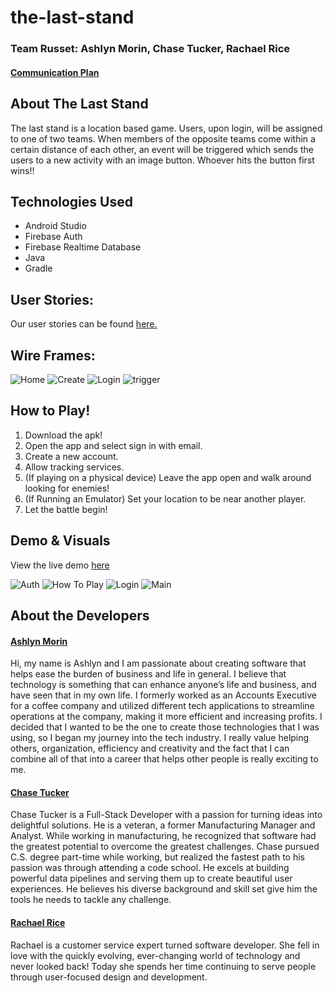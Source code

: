 
# the-last-stand

### Team Russet: Ashlyn Morin, Chase Tucker, Rachael Rice

#### [Communication Plan](https://docs.google.com/document/d/1MjJqKM6Q4LQendgLUOr_qiIXWtiAaey5yWjjK0XWaoI/edit?usp=sharing)

## About The Last Stand
The last stand is a location based game. Users, upon login, will be assigned to one of two teams. When members of the opposite teams come within a certain distance of each other, an event will be triggered which sends the users to a new activity with an image button. Whoever hits the button first wins!!

## Technologies Used
- Android Studio
- Firebase Auth
- Firebase Realtime Database
- Java
- Gradle

## User Stories:
Our user stories can be found [here.](https://trello.com/b/JDEHv6If/last-stand)

## Wire Frames:
![Home](/img/Main.PNG) ![Create](/img/CreateAccount.PNG)
![Login](/img/Login.PNG) ![trigger](/img/triggerPage.PNG)

## How to Play!
1. Download the apk!
2. Open the app and select sign in with email.
3. Create a new account.
4. Allow tracking services.
5. (If playing on a physical device) Leave the app open and walk around looking for enemies!
5. (If Running an Emulator) Set your location to be near another player.  
6. Let the battle begin!

## Demo & Visuals

View the live demo [here](https://youtu.be/7cLtrpC6jOo)

![Auth](/assets/auth_readme.png) ![How To Play](/assets/how_to_readme.png)
![Login](/assets/login_readme.png) ![Main](/assets/main_readme.png)


## About the Developers

#### [Ashlyn Morin](https://www.linkedin.com/in/ashlyn-morin/)
Hi, my name is Ashlyn and I am passionate about creating software that helps ease the burden of business and life in general. I believe that technology is something that can enhance anyone’s life and business, and have seen that in my own life. I formerly worked as an Accounts Executive for a coffee company and utilized different tech applications to streamline operations at the company, making it more efficient and increasing profits. I decided that I wanted to be the one to create those technologies that I was using, so I began my journey into the tech industry. I really value helping others, organization, efficiency and creativity and the fact that I can combine all of that into a career that helps other people is really exciting to me.

#### [Chase Tucker](https://www.linkedin.com/in/chaseatucker/)
Chase Tucker is a Full-Stack Developer with a passion for turning ideas into delightful solutions. He is a veteran, a former Manufacturing Manager and Analyst. While working in manufacturing, he recognized that software had the greatest potential to overcome the greatest challenges. Chase pursued C.S. degree part-time while working, but realized the fastest path to his passion was through attending a code school. He excels at building powerful data pipelines and serving them up to create beautiful user experiences. He believes his diverse background and skill set give him the tools he needs to tackle any challenge.

#### [Rachael Rice](https://www.linkedin.com/in/rachaelnrice/)
Rachael is a customer service expert turned software developer. She fell in love with the quickly evolving, ever-changing world of technology and never looked back! Today she spends her time continuing to serve people through user-focused design and development.
